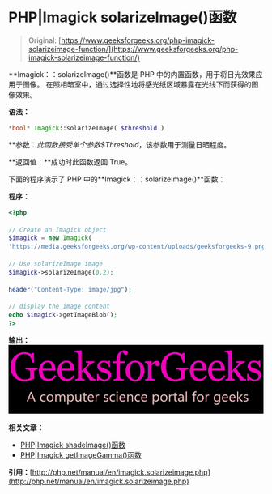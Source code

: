 # PHP|Imagick solarizeImage()函数

> Original: [https://www.geeksforgeeks.org/php-imagick-solarizeimage-function/](https://www.geeksforgeeks.org/php-imagick-solarizeimage-function/)

**Imagick：：solarizeImage()**函数是 PHP 中的内置函数，用于将日光效果应用于图像。 在照相暗室中，通过选择性地将感光纸区域暴露在光线下而获得的图像效果。

**语法：**

```php
*bool* Imagick::solarizeImage( $threshold )
```

**参数：**此函数接受单个参数*$Threshold*，该参数用于测量日晒程度。

**返回值：**成功时此函数返回 True。

下面的程序演示了 PHP 中的**Imagick：：solarizeImage()**函数：

**程序：**

```php
<?php

// Create an Imagick object
$imagick = new Imagick(
'https://media.geeksforgeeks.org/wp-content/uploads/geeksforgeeks-9.png');

// Use solarizeImage image
$imagick->solarizeImage(0.2);

header("Content-Type: image/jpg");

// display the image content
echo $imagick->getImageBlob();
?>
```

**输出：**
![solerized image](img/b81efc2595be70367dd9edccbe3a16a7.png)

**相关文章：**

*   [PHP|Imagick shadeImage()函数](https://www.geeksforgeeks.org/php-imagick-shadeimage-function/)
*   [PHP|Imagick getImageGamma()函数](https://www.geeksforgeeks.org/php-imagick-getimagegamma-function/)

**引用：**[http://php.net/manual/en/imagick.solarizeimage.php](http://php.net/manual/en/imagick.solarizeimage.php)